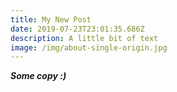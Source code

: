 ```yaml
---
title: My New Post
date: 2019-07-23T23:01:35.686Z
description: A little bit of text
image: /img/about-single-origin.jpg
---
```

**_Some copy :)_**
